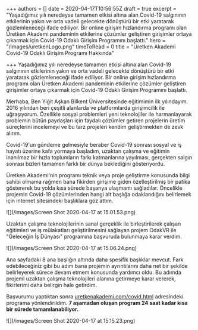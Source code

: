 +++
authors = []
date = 2020-04-17T10:56:55Z
draft = true
excerpt = "Yaşadığımız yılı neredeyse tamamen etkisi altına alan Covid-19 salgınının etkilerinin yakın ve orta vadeli gelecekte dönüştürü bir etki yaratarak gözlemleneceği ifade ediliyor. Bir online girişim hızlandırma programı olan Üretken Akademi pandeminin etkilerine çözümler geliştiren girişimler ortaya çıkarmak için Covid-19 Odaklı Girişim Programını başlattı."
hero = "/images/uretkenLogo.png"
timeToRead = 0
title = "Üretken Akademi Covid-19 Odaklı Girişim Programı Hakkında"

+++
Yaşadığımız yılı neredeyse tamamen etkisi altına alan Covid-19 salgınının etkilerinin yakın ve orta vadeli gelecekte dönüştürü bir etki yaratarak gözlemleneceği ifade ediliyor. Bir online girişim hızlandırma programı olan Üretken Akademi pandeminin etkilerine çözümler geliştiren girişimler ortaya çıkarmak için Covid-19 Odaklı Girişim Programını başlattı.

Merhaba, Ben Yiğit Aşkan Bilkent Üniversitesinde eğitimimin ilk yılındayım. 2016 yılından beri çeşitli alanlarda ve platformlarda girişimcilik ile uğraşıyorum. Özellikle sosyal problemleri yeni teknolojiler ile harmanlayarak problemin bütün paydaşları için faydalı çözümler getiren projelerin üretim süreçlerini incelemeyi ve bu tarz projeleri kendim geliştirmekten de zevk alırım.

Covid-19'un gündeme gelmesiyle beraber Covid-19 sonrası sosyal ve iş hayatı üzerine kafa yormaya başladım, uzaktan çalışma ve eğitimin inanılmaz bir hızla toplumların farkı katmanlarına yayılması, gerçekten salgın sonrası bizleri tamamen farklı bir dünya beklediğini gösteriyordu.

Üretken Akademi'nin programı teknik veya proje geliştirme konusunda bilgi sahibi olmama rağmen bana fikirden girişime giden özelleştirilmiş bir patika göstererek bu yolda kısa sürede başarıya ulaşmamı sağladılar. Öncelikle projemin Covid-19 çözümlerinden hangi alt başlığa odaklandığını belirlemek için internet sitesindeki başlıklara göz attım.

![](/images/Screen Shot 2020-04-17 at 15.01.53.png)

Uzaktan çalışma teknolojilerinin sanal gerçeklik ile birleştirilerek çalışan eğitimleri ve iş mülakatları geliştirilmesini sağlayan projem OdakVR ile "Geleceğin İş Dünyası" programına başvuruda bulunmaya karar verdim.

![](/images/Screen Shot 2020-04-17 at 15.06.24.png)

Ana sayfadaki 8 ana başlığın altında daha spesifik başlıklar mevcut. Fark edebileceğiniz gibi bu adım bana projemin ayrıntılarını daha net bir şekilde belirleyerek sürece devam etmem konusunda yardımcı oldu. Bu adımda projemi uzaktan çalışma teknolojileri alanına getirmeye karar vererek, fikirlerimi daha belirgin hale getirdim.

Başvurumu yaptıktan sonra [uretkenakademi.com/covid.html](https://uretkenakademi.com/covid.html) adresindeki programa yönlendirildim. **7 aşamadan oluşan program 24 saat kadar kısa bir sürede tamamlanabiliyor.**

![](/images/Screen Shot 2020-04-17 at 15.15.23.png)